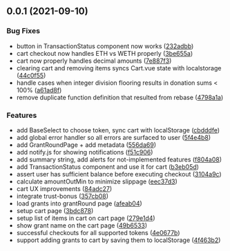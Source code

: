 ## 0.0.1 (2021-09-10)

### Bug Fixes

- button in TransactionStatus component now works ([232adbb](https://github.com/dcgtc/dgrants/commit/232adbb0381440843e4e31c3df4294b8214c84d6))
- cart checkout now handles ETH vs WETH properly ([3be655a](https://github.com/dcgtc/dgrants/commit/3be655a7f728a14a7f65209d60db28a58588bc3e))
- cart now properly handles decimal amounts ([7e887f3](https://github.com/dcgtc/dgrants/commit/7e887f32b5fc6c3bff125c683d98c459f04f554d))
- clearing cart and removing items syncs Cart.vue state with localstorage ([44c0f55](https://github.com/dcgtc/dgrants/commit/44c0f559d0a639e29d972c7b6a73821d22e54948))
- handle cases when integer division flooring results in donation sums < 100% ([a61ad8f](https://github.com/dcgtc/dgrants/commit/a61ad8fe0fab071fa211fa6a1feb0721d6ff93bf))
- remove duplicate function definition that resulted from rebase ([4798a1a](https://github.com/dcgtc/dgrants/commit/4798a1a360156005d6f3cf35e23b56ab0dd97666))

### Features

- add BaseSelect to choose token, sync cart with localStorage ([cbdddfe](https://github.com/dcgtc/dgrants/commit/cbdddfea17482d8965b2242f413386d4dc370c56))
- add global error handler so all errors are surfaced to user ([5f4e4b8](https://github.com/dcgtc/dgrants/commit/5f4e4b8e67e6ece6e7cf24cb3385d455e00c29a6))
- add GrantRoundPage + add metadata ([556da69](https://github.com/dcgtc/dgrants/commit/556da69b8cbb19ff689d0445aa78271856bb4d8a))
- add notify.js for showing notifications ([f51c906](https://github.com/dcgtc/dgrants/commit/f51c906cc7e215a0d833a9a7d884647458d292f4))
- add summary string, add alerts for not-implemented features ([f804a08](https://github.com/dcgtc/dgrants/commit/f804a08a303531b92d0ececa59375a7f6c48049c))
- add TransactionStatus component and use it for cart ([b3eb05d](https://github.com/dcgtc/dgrants/commit/b3eb05d695b8e6aa1958fcc8898517073a20bcfe))
- assert user has sufficient balance before executing checkout ([3104a9c](https://github.com/dcgtc/dgrants/commit/3104a9c968151d150e3c3c55d45881a1d10ff699))
- calculate amountOutMin to minimize slippage ([eec37d3](https://github.com/dcgtc/dgrants/commit/eec37d346e9a6e213b72cd7dc40818db7b468c3d))
- cart UX improvements ([84adc27](https://github.com/dcgtc/dgrants/commit/84adc27ebd5ff937e0b789e53f7dafe7fd6bd07f))
- integrate trust-bonus ([357cb08](https://github.com/dcgtc/dgrants/commit/357cb08949163db268651a31080703ecda6d0eaa))
- load grants into grantRound page ([afeab04](https://github.com/dcgtc/dgrants/commit/afeab042d4c1c152b3e19a9d26ed8c16b35f833b))
- setup cart page ([3bdc878](https://github.com/dcgtc/dgrants/commit/3bdc8783461a1f63318a5efc8a2d7b1be120c54e))
- setup list of items in cart on cart page ([279e1d4](https://github.com/dcgtc/dgrants/commit/279e1d482fec58c73e417f18fed84630ee7e28c8))
- show grant name on the cart page ([49b6533](https://github.com/dcgtc/dgrants/commit/49b65332a86b1d485dc23af7f99ad0679cbbde0d))
- successful checkouts for all supported tokens ([4e0677b](https://github.com/dcgtc/dgrants/commit/4e0677bc7c57fe812d8e37ce942210003ec3a6b2))
- support adding grants to cart by saving them to localStorage ([4f463b2](https://github.com/dcgtc/dgrants/commit/4f463b2780bc282573b0209d0499b5c6e2ad8467))
